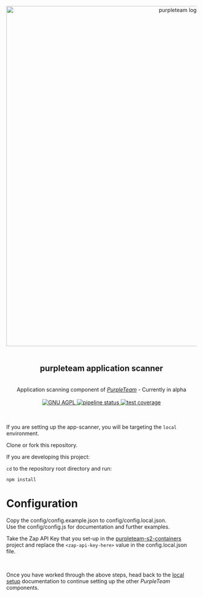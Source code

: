 <div align="center">
  <br/>
  <a href="https://purpleteam-labs.com" title="purpleteam">
    <img width=900px src="https://github.com/purpleteam-labs/purpleteam/blob/main/assets/images/purpleteam-banner.png" alt="purpleteam logo">
  </a>
  <br/>
<br/>
<h2>purpleteam application scanner</h2><br/>
  Application scanning component of <a href="https://purpleteam-labs.com/" title="purpleteam"><em>PurpleTeam</em></a> - Currently in alpha
<br/><br/>

<a href="https://www.gnu.org/licenses/agpl-3.0" title="license">
  <img src="https://img.shields.io/badge/License-AGPL%20v3-blue.svg" alt="GNU AGPL">
</a>

<a href="https://github.com/purpleteam-labs/purpleteam-app-scanner/commits/main" title="pipeline status">
  <img src="https://github.com/purpleteam-labs/purpleteam-app-scanner/workflows/Node.js%20CI/badge.svg" alt="pipeline status">
</a>

<a href='https://coveralls.io/github/purpleteam-labs/purpleteam-app-scanner?branch=main'>
  <img src='https://coveralls.io/repos/github/purpleteam-labs/purpleteam-app-scanner/badge.svg?branch=main' alt='test coverage'>
</a>
<br/><br/><br/>
</div>


If you are setting up the app-scanner, you will be targeting the `local` environment.

Clone or fork this repository.

If you are developing this project:

`cd` to the repository root directory and run:  
```shell
npm install
```

# Configuration

Copy the config/config.example.json to config/config.local.json.  
Use the config/config.js for documentation and further examples.  

Take the Zap API Key that you set-up in the [purpleteam-s2-containers](https://github.com/purpleteam-labs/purpleteam-s2-containers) project and replace the `<zap-api-key-here>` value in the config.local.json file.

<br>

Once you have worked through the above steps, head back to the [local setup](https://purpleteam-labs.com/doc/local/set-up/) documentation to continue setting up the other _PurpleTeam_ components.
